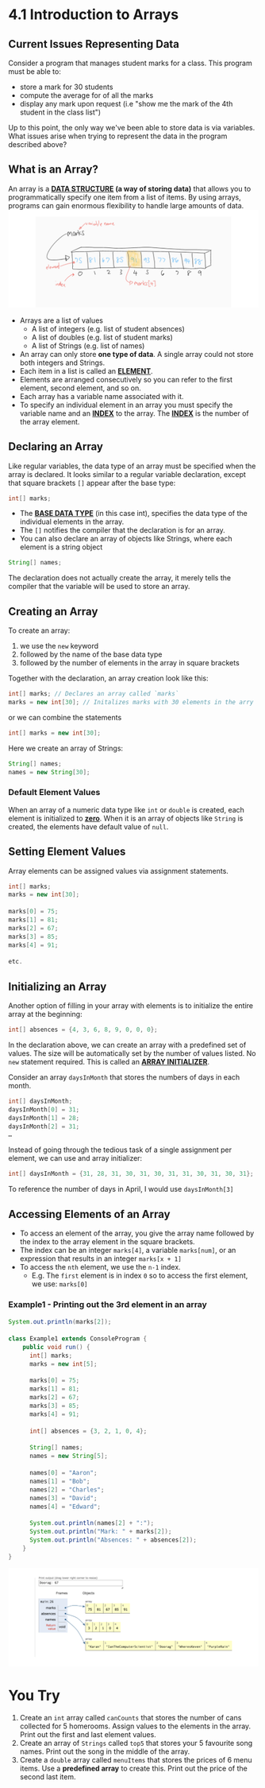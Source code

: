# 4.1 Introduction to Arrays

## Current Issues Representing Data

Consider a program that manages student marks for a class.  This program must be able to:
*  store a mark for 30 students
*  compute the average for of all the marks
*  display any mark upon request (i.e "show me the mark of the 4th student in the class list")

Up to this point, the only way we've been able to store data is via variables.  What issues arise when trying to represent the data in the program described above?

## What is an Array?
An array is a **<ins>DATA STRUCTURE</ins> (a way of storing data)** that allows you to programmatically specify one item from a list of items.  By using arrays, programs can gain enormous flexibility to handle large amounts of data.
![alt_text](fig1.png)

* Arrays are a list of values 
    * A list of integers (e.g. list of student absences)
    * A list of doubles (e.g. list of student marks)
    * A list of Strings (e.g. list of names)
* An array can only store **one type of data**.  A single array could not store both integers and Strings.
* Each item in a list is called an **<ins>ELEMENT</ins>**.  
* Elements are arranged consecutively so you can refer to the first element, second element, and so on.
* Each array has a variable name associated with it.
* To specify an individual element in an array you must specify the variable name and an **<ins>INDEX</ins>** to the array. The **<ins>INDEX</ins>** is the number of the array element.


## Declaring an Array
Like regular variables, the data type of an array must be specified when the array is declared.  It looks similar to a regular variable declaration, except that square brackets `[]` appear after the base type:

```java
int[] marks;
```

* The **<ins>BASE DATA TYPE</ins>** (in this case int), specifies the data type of the individual elements in the array.
* The `[]` notifies the compiler that the declaration is for an array.
* You can also declare an array of objects like Strings, where each element is a string object

```java
String[] names;
```

The declaration does not actually create the array, it merely tells the compiler that the variable will be used to store an array.

## Creating an Array
To create an array:
1. we use the `new` keyword
2. followed by the name of the base data type
3. followed by the number of elements in the array in square brackets

Together with the declaration, an array creation look like this:

```java
int[] marks; // Declares an array called `marks`
marks = new int[30]; // Initalizes marks with 30 elements in the arry
```

or we can combine the statements
```java
int[] marks = new int[30];
```

Here we create an array of Strings:
```java
String[] names;
names = new String[30];
```

### Default Element Values
When an array of a numeric data type like `int` or `double` is created, each element is initialized to **<ins>zero</ins>**.  When it is an array of objects like `String` is created, the elements have default value of `null`.

## Setting Element Values
Array elements can be assigned values via assignment statements.  

```java
int[] marks;
marks = new int[30];

marks[0] = 75;
marks[1] = 81;
marks[2] = 67;
marks[3] = 85;
marks[4] = 91;

etc.
```

## Initializing an Array
Another option of filling in your array with elements is to initialize the entire array at the beginning:
```java
int[] absences = {4, 3, 6, 8, 9, 0, 0, 0};
```

In the declaration above, we can create an array with a predefined set of values.  The size will be automatically set by the number of values listed. No `new` statement required. This is called an **<ins>ARRAY INITIALIZER</ins>**.

Consider an array `daysInMonth` that stores the numbers of days in each month.

```java
int[] daysInMonth;
daysInMonth[0] = 31;
daysInMonth[1] = 28;
daysInMonth[2] = 31;
…
```

Instead of going through the tedious task of a single assignment per element, we can use and array initializer:
```java
int[] daysInMonth = {31, 28, 31, 30, 31, 30, 31, 31, 30, 31, 30, 31};
```
To reference the number of days in April, I would use `daysInMonth[3]`

## Accessing Elements of an Array
* To access an element of the array, you give the array name followed by the index to the array element in the square brackets.
* The index can be an integer `marks[4]`, a variable `marks[num]`, or an expression that results in an integer `marks[x + 1]`
* To access the `nth` element, we use the `n-1` index. 
  * E.g. The `first` element is in index `0` so to access the first element, we use: `marks[0]`

### Example1 - Printing out the 3rd element in an array
```java
System.out.println(marks[2]);

class Example1 extends ConsoleProgram {
    public void run() {
      int[] marks;
      marks = new int[5];

      marks[0] = 75;
      marks[1] = 81;
      marks[2] = 67;
      marks[3] = 85;
      marks[4] = 91;

      int[] absences = {3, 2, 1, 0, 4};

      String[] names;
      names = new String[5];

      names[0] = "Aaron";
      names[1] = "Bob";
      names[2] = "Charles";
      names[3] = "David";
      names[4] = "Edward";

      System.out.println(names[2] + ":");
      System.out.println("Mark: " + marks[2]);
      System.out.println("Absences: " + absences[2]);
    }
}
```

![fig2](fig2.png)

# You Try
1. Create an `int` array called `canCounts` that stores the number of cans collected for 5 homerooms. Assign values to the elements in the array. Print out the first and last element values.
2. Create an array of `Strings` called `top5` that stores your 5 favourite song names. Print out the song in the middle of the array.
3. Create a `double` array called `menuItems` that stores the prices of 6 menu items. Use a **predefined array** to create this. Print out the price of the second last item.